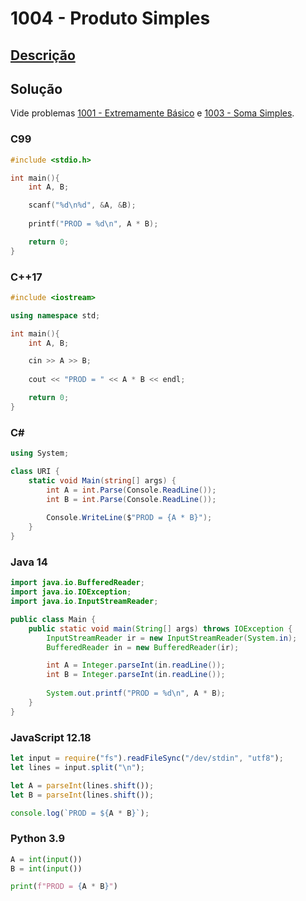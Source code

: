 # 1004 - Produto Simples

## [Descrição](https://www.beecrowd.com.br/judge/pt/problems/view/1004)

## Solução

Vide problemas [1001 - Extremamente Básico](../1001/README.md) e [1003 - Soma Simples](../1003/README.md).

### C99

```c
#include <stdio.h>

int main(){
    int A, B;

    scanf("%d\n%d", &A, &B);
    
    printf("PROD = %d\n", A * B);

    return 0;
}
```

### C++17

```cpp
#include <iostream>

using namespace std;

int main(){
    int A, B;

    cin >> A >> B;
    
    cout << "PROD = " << A * B << endl;

    return 0;
}
```

### C#
```cs
using System;

class URI {
    static void Main(string[] args) {
        int A = int.Parse(Console.ReadLine());
        int B = int.Parse(Console.ReadLine());
        
        Console.WriteLine($"PROD = {A * B}");
    }
}
```

### Java 14
```java
import java.io.BufferedReader;
import java.io.IOException;
import java.io.InputStreamReader;

public class Main {
    public static void main(String[] args) throws IOException {
        InputStreamReader ir = new InputStreamReader(System.in);
        BufferedReader in = new BufferedReader(ir);

        int A = Integer.parseInt(in.readLine());
        int B = Integer.parseInt(in.readLine());
        
        System.out.printf("PROD = %d\n", A * B);
    }
}
```

### JavaScript 12.18

```javascript
let input = require("fs").readFileSync("/dev/stdin", "utf8");
let lines = input.split("\n");

let A = parseInt(lines.shift());
let B = parseInt(lines.shift());

console.log(`PROD = ${A * B}`);
```

### Python 3.9

```python
A = int(input())
B = int(input())

print(f"PROD = {A * B}")
```
